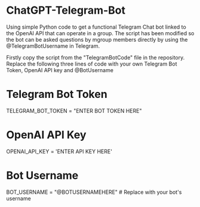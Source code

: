 # ChatGPT-Telegram-Bot
Using simple Python code to get a functional Telegram Chat bot linked to the OpenAI API that can operate in a group.
The script has been modified so the bot can be asked questions by mgroup members directly by using the @TelegramBotUsername in Telegram.

Firstly copy the script from the "TelegramBotCode" file in the repository.
Replace the following three lines of code with your own Telegram Bot Token, OpenAI API key and @BotUsername

# Telegram Bot Token
TELEGRAM_BOT_TOKEN = "ENTER BOT TOKEN HERE"

# OpenAI API Key
OPENAI_API_KEY = 'ENTER API KEY HERE'

# Bot Username
BOT_USERNAME = "@BOTUSERNAMEHERE"  # Replace with your bot's username
